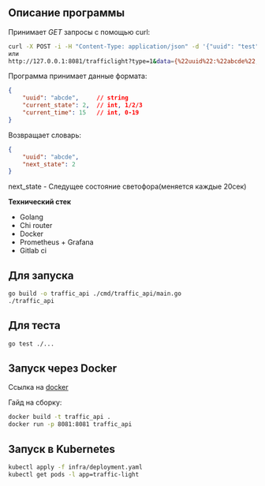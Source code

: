 ## Описание программы

Принимает _GET_ запросы с помощью curl:
```bash
curl -X POST -i -H "Content-Type: application/json" -d '{"uuid": "test", "current_state": 2, "current_time": 19}' "http://127.0.0.1:8081/trafficlight?type=1"
или
http://127.0.0.1:8081/trafficlight?type=1&data={%22uuid%22:%22abcde%22,%22current_state%22:2,%22current_time%22:19}
```
Программа принимает данные формата:
```json
{
    "uuid": "abcde",     // string
    "current_state": 2,  // int, 1/2/3
    "current_time": 15   // int, 0-19
}
```
Возвращает словарь:
```json
{
    "uuid": "abcde",
    "next_state": 2
}
```
next_state - Следущее состояние светофора(меняется каждые 20сек)

**Технический стек**

* Golang
* Chi router
* Docker
* Prometheus + Grafana
* Gitlab ci

## Для запуска

```bash
go build -o traffic_api ./cmd/traffic_api/main.go
./traffic_api
```

## Для теста
```bash
go test ./...
```

## Запуск через Docker

Ссылка на [docker](https://hub.docker.com/repository/docker/wa1ne/traffic-lights/general)

Гайд на сборку:

```bash
docker build -t traffic_api .
docker run -p 8081:8081 traffic_api
```

## Запуск в Kubernetes

```bash
kubectl apply -f infra/deployment.yaml
kubectl get pods -l app=traffic-light
```
